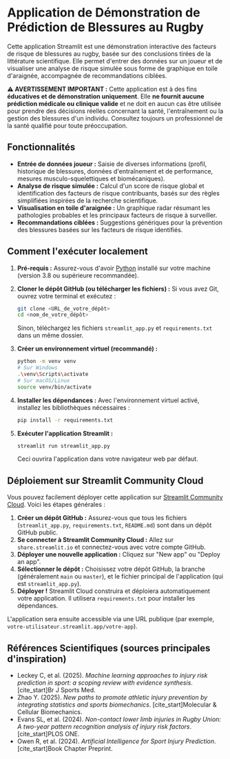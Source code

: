 # Application de Démonstration de Prédiction de Blessures au Rugby

Cette application Streamlit est une démonstration interactive des facteurs de risque de blessures au rugby, basée sur des conclusions tirées de la littérature scientifique. Elle permet d'entrer des données sur un joueur et de visualiser une analyse de risque simulée sous forme de graphique en toile d'araignée, accompagnée de recommandations ciblées.

**⚠️ AVERTISSEMENT IMPORTANT :**
Cette application est à des fins **éducatives et de démonstration uniquement**. Elle **ne fournit aucune prédiction médicale ou clinique valide** et ne doit en aucun cas être utilisée pour prendre des décisions réelles concernant la santé, l'entraînement ou la gestion des blessures d'un individu. Consultez toujours un professionnel de la santé qualifié pour toute préoccupation.

## Fonctionnalités

* **Entrée de données joueur :** Saisie de diverses informations (profil, historique de blessures, données d'entraînement et de performance, mesures musculo-squelettiques et biomécaniques).
* **Analyse de risque simulée :** Calcul d'un score de risque global et identification des facteurs de risque contribuants, basés sur des règles simplifiées inspirées de la recherche scientifique.
* **Visualisation en toile d'araignée :** Un graphique radar résumant les pathologies probables et les principaux facteurs de risque à surveiller.
* **Recommandations ciblées :** Suggestions génériques pour la prévention des blessures basées sur les facteurs de risque identifiés.

## Comment l'exécuter localement

1.  **Pré-requis :** Assurez-vous d'avoir [Python](https://www.python.org/downloads/) installé sur votre machine (version 3.8 ou supérieure recommandée).

2.  **Cloner le dépôt GitHub (ou télécharger les fichiers) :**
    Si vous avez Git, ouvrez votre terminal et exécutez :
    ```bash
    git clone <URL_de_votre_dépôt>
    cd <nom_de_votre_dépôt>
    ```
    Sinon, téléchargez les fichiers `streamlit_app.py` et `requirements.txt` dans un même dossier.

3.  **Créer un environnement virtuel (recommandé) :**
    ```bash
    python -m venv venv
    # Sur Windows
    .\venv\Scripts\activate
    # Sur macOS/Linux
    source venv/bin/activate
    ```

4.  **Installer les dépendances :**
    Avec l'environnement virtuel activé, installez les bibliothèques nécessaires :
    ```bash
    pip install -r requirements.txt
    ```

5.  **Exécuter l'application Streamlit :**
    ```bash
    streamlit run streamlit_app.py
    ```
    Ceci ouvrira l'application dans votre navigateur web par défaut.

## Déploiement sur Streamlit Community Cloud

Vous pouvez facilement déployer cette application sur [Streamlit Community Cloud](https://streamlit.io/cloud). Voici les étapes générales :

1.  **Créer un dépôt GitHub :** Assurez-vous que tous les fichiers (`streamlit_app.py`, `requirements.txt`, `README.md`) sont dans un dépôt GitHub public.
2.  **Se connecter à Streamlit Community Cloud :** Allez sur `share.streamlit.io` et connectez-vous avec votre compte GitHub.
3.  **Déployer une nouvelle application :** Cliquez sur "New app" ou "Deploy an app".
4.  **Sélectionner le dépôt :** Choisissez votre dépôt GitHub, la branche (généralement `main` ou `master`), et le fichier principal de l'application (qui est `streamlit_app.py`).
5.  **Déployer !** Streamlit Cloud construira et déploiera automatiquement votre application. Il utilisera `requirements.txt` pour installer les dépendances.

L'application sera ensuite accessible via une URL publique (par exemple, `votre-utilisateur.streamlit.app/votre-app`).

## Références Scientifiques (sources principales d'inspiration)

* Leckey C, et al. (2025). *Machine learning approaches to injury risk prediction in sport: a scoping review with evidence synthesis*. [cite_start]Br J Sports Med. 
* Zhao Y. (2025). *New paths to promote athletic injury prevention by integrating statistics and sports biomechanics*. [cite_start]Molecular & Cellular Biomechanics. 
* Evans SL, et al. (2024). *Non-contact lower limb injuries in Rugby Union: A two-year pattern recognition analysis of injury risk factors*. [cite_start]PLOS ONE. 
* Owen R, et al. (2024). *Artificial Intelligence for Sport Injury Prediction*. [cite_start]Book Chapter Preprint.
